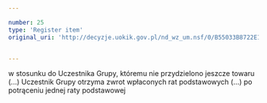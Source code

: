 ```yaml
---

number: 25
type: 'Register item'
original_uri: 'http://decyzje.uokik.gov.pl/nd_wz_um.nsf/0/B55033B8722E1E35C12572DD003293C5?OpenDocument'


---
```


w stosunku do Uczestnika Grupy, któremu nie przydzielono jeszcze towaru (...) Uczestnik Grupy otrzyma zwrot wpłaconych rat podstawowych (...) po potrąceniu jednej raty podstawowej
